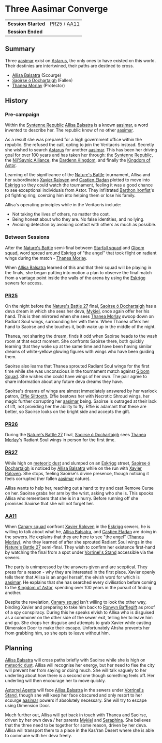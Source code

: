 # Three Aasimar Converge

|||
| --- | --- |
| **Session Started** | [PR25](../sessions/PR25.md) / [AA11](../sessions/AA11.md) | storyline.2
| **Session Ended** | |

## Summary

Three [aasimar](../lineages/aasimar.md) exist on [Astarus](../planes/astarus.md), the only ones to have existed on this world. Their destinies are intertwined, their paths are destined to cross.

- [Allisa Balsatra](../characters/allisa-balsatra.md) (Scourge)
- [Saoirse ó Dochartaigh](../characters/saoirse-o-dochartaigh.md) (Fallen)
- [Thanea Morlay](../characters/thanea-morlay.md) (Protector)

## History

### Pre-campaign

Within the [Syntenne Republic](../civilisations/syntenne-republic/syntenne-republic.md) [Allisa Balsatra](../characters/allisa-balsatra.md) is a known [aasimar](../lineages/aasimar.md), a word invented to describe her. The republic know of no other [aasimar](../lineages/aasimar.md).

As a result she was prepared for a high government office within the republic. She refused the call, opting to join the Veritacris instead. Secretly she wished to search [Astarus](../planes/astarus.md) for another [aasimar](../lineages/aasimar.md). This has been her driving goal for over 100 years and has taken her through: the [Syntenne Republic](../civilisations/syntenne-republic/syntenne-republic.md), the [Nil'Savnic Alliance](../civilisations/nilsavnic-alliance/nilsavnic-alliance.md), the [Dardenn Kingdom](../civilisations/dardenn-kingdom/dardenn-kingdom.md), and finally the [Kingdom of Astor](../civilisations/kingdom-of-astor/kingdom-of-astor.md).

Learning of the significance of the [Nature's Battle](../mechanics/roleplay/natures-battle.md) tournament, Allisa and her subordinates [Xavier Raloven](../characters/xavier-raloven.md) and [Castien Eladan](../characters/castien-eladan.md) plotted to move into [Eskrigg](../places/cities/eskrigg.md) so they could watch the tournament, feeling it was a good chance to see exceptional individuals from Astor. They infiltrated [Barthon Ironfist](../characters/barthon-ironfist.md)'s pit fighting ring, coercing him into helping them or lose his family.

Allisa's operating principles while in the Veritacris include:

- Not taking the lives of others, no matter the cost.
- Being honest about who they are. No false identities, and no lying.
- Avoiding detection by avoiding contact with others as much as possible.

### Between Sessions

After the [Nature's Battle](../mechanics/roleplay/natures-battle.md) semi-final between [Starfall squad](../organisations/astorrel/squads/starfall-squad.md) and [Gloom squad](../organisations/astorrel/squads/gloom-squad.md), word spread around [Eskrigg](../places/cities/eskrigg.md) of "the angel" that took flight on radiant wings during the match - [Thanea Morlay](../characters/thanea-morlay.md).

When [Allisa Balsatra](../characters/allisa-balsatra.md) learned of this and that their squad will be playing in the finals, she began putting into motion a plan to observe the final match from a vantage point inside the walls of the arena by using the [Eskrigg](../places/cities/eskrigg.md) sewers for access.

### [PR25](../sessions/PR25.md)

On the night before the [Nature's Battle 27](ended/natures-battle-27.md) final, [Saoirse ó Dochartaigh](../characters/saoirse-o-dochartaigh.md) has a deva dream in which she sees her deva, [Mykiel](../characters/mykiel.md), once again offer her his hand. This is then mirrored when she sees [Thanea Morlay](../characters/thanea-morlay.md) swoop down on Radiant Soul wings, surrounding her with them. When Thanea offers her hand to Saoirse and she touches it, both wake up in the middle of the night.

Thanea, not sharing the dream, finds it odd when Saoirse heads to the wash room at that exact moment. She confronts Saoirse there, both quickly learning that they woke up at the same time and have been having similar dreams of white-yellow glowing figures with wings who have been guiding them.

Saoirse also learns that Thanea sprouted Radiant Soul wings for the first time while she was unconscious in the tournament match against [Gloom Squad](../organisations/astorrel/squads/gloom-squad.md). She wishes she could have wings of her own. The pair agree to share information about any future deva dreams they have.

Saoirse's dreams of wings are almost immediately answered by her warlock patron, [Effie Silttooth](../characters/effie-silttooth.md). Effie bestows her with Necrotic Shroud wings, her magic further corrupting her [aasimar](../lineages/aasimar.md) being. Saoirse is outraged at their lack of lift, not providing her the ability to fly. Effie is adamant that these are better, so Saoirse looks on the bright side and accepts the gift.

### [PR26](../sessions/PR26.md)

During the [Nature's Battle 27](ended/natures-battle-27.md) final, [Saoirse ó Dochartaigh](../characters/saoirse-o-dochartaigh.md) sees [Thanea Morlay](../characters/thanea-morlay.md)'s Radiant Soul wings in person for the first time.

### [PR27](../sessions/PR27.md)

While high on [meteoric dust](../items/meteoric/meteoric-dust.md) and slumped on an [Eskrigg](../places/cities/eskrigg.md) street, [Saoirse ó Dochartaigh](../characters/saoirse-o-dochartaigh.md) is noticed by [Allisa Balsatra](../characters/allisa-balsatra.md) while on the run with [Xavier Raloven](../characters/xavier-raloven.md). She stops, feeling Saoirse's divine presence, though noticing it feels corrupted (her fallen [aasimar](../lineages/aasimar.md) nature).

Allisa wants to help her, reaching out a hand to try and cast Remove Curse on her. Saoirse grabs her arm by the wrist, asking who she is. This spooks Allisa who remembers that she is in a hurry. Before running off she promises Saoirse that she will not forget her.

### [AA11](../sessions/AA11.md)

When [Canary squad](../organisations/astorrel/squads/canary-squad.md) confront [Xavier Raloven](../characters/xavier-raloven.md) in the [Eskrigg](../places/cities/eskrigg.md) sewers, he is willing to talk about what he, [Allisa Balsatra](../characters/allisa-balsatra.md), and [Castien Eladan](../characters/castien-eladan.md) are doing in the sewers. He explains that they are here to see "the angel" ([Thanea Morlay](../characters/thanea-morlay.md)), who they learned of after she sprouted Radiant Soul wings in the [Nature's Battle 27](ended/natures-battle-27.md) semi-final. They wish to confirm her existence first-hand by watching the final from a spot under [Vorrinel's Stand](../places/buildings/vorrinels-stand.md) accessible via the sewers.

The party is unimpressed by the answers given and are sceptical. They press for a reason - why they are interested in the first place. Xavier openly tells them that Allisa is an angel herself, the elvish word for which is [aasimar](../lineages/aasimar.md). He explains that she has searched every civilisation before coming to the [Kingdom of Astor](../civilisations/kingdom-of-astor/kingdom-of-astor.md), spending over 100 years in the pursuit of finding another.

Despite the revelation, [Canary squad](../organisations/astorrel/squads/canary-squad.md) isn't willing to look the other way, binding Xavier and preparing to take him back to [Ronvyn Bafflegift](../characters/ronvyn-bafflegift.md) as proof of a spy conspiracy. During this he speaks elvish to Allisa who is disguised as a commoner on the other side of the sewer exit, telling her to leave him and go. She drops her disguise and attempts to grab Xavier while casting Dimension Door to make their escape. Unfortunately Ahsha prevents her from grabbing him, so she opts to leave without him.

## Planning

[Allisa Balsatra](../characters/allisa-balsatra.md) will cross paths briefly with Saoirse while she is high on [meteoric dust](../items/meteoric/meteoric-dust.md). Allisa will recognise her energy, but her need to flee the city will prevent her from saying or doing much. She will talk vaguely to her underling about how there is a second one though something feels off. Her underling will then encourage her to move quickly.

[Astorrel Agents](../campaigns/C2-astorrel-agents.md) will face [Allisa Balsatra](../characters/allisa-balsatra.md) in the sewers under [Vorrinel's Stand](../places/buildings/vorrinels-stand.md), though she will keep her face obscured and only resort to her scourge [aasimar](../lineages/aasimar.md) powers if absolutely necessary. She will try to escape using Dimension Door.

Much further out, Allisa will get back in touch with Thanea and Saoirse, driven by her own deva / her parents [Mykiel](../characters/mykiel.md) and [Seraphina](../characters/seraphina.md). She believes that the three need to be together for some reason, driven by her deva. Allisa will transport them to a place in the Kas'ran Desert where she is able to commune with her deva freely.
